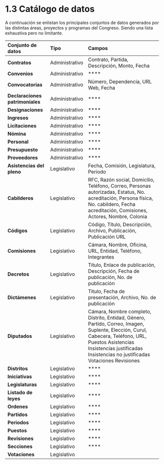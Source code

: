 # 1.3 Catálogo de datos

A continuación se enlistan los principales conjuntos de datos generados por las distintas áreas, proyectos y programas del Congreso. Siendo una lista exhaustiva pero no limitante.



| Conjunto de datos | Tipo | Campos |
| :--- | :--- | :--- |
| **Contratos** | Administrativo | Contrato, Partida, Descripción, Monto, Fecha |
| **Convenios** | Administrativo | \*\*\*\* |
| **Convocatorias** | Administrativo | Número, Dependencia, URL Web, Fecha |
| **Declaraciones patrimoniales** | Administrativo | \*\*\*\* |
| **Designaciones** | Administrativo | \*\*\*\* |
| **Ingresos** | Administrativo | \*\*\*\* |
| **Licitaciones** | Administrativo | \*\*\*\* |
| **Nómina** | Administrativo | \*\*\*\* |
| **Personal** | Administrativo | \*\*\*\* |
| **Presupuesto** | Administrativo | \*\*\*\* |
| **Proveedores** | Administrativo | \*\*\*\* |
| **Asistencias del pleno** | Legislativo | Fecha, Comisión, Legislatura, Periodo |
| **Cabilderos** | Legislativo | RFC, Razón social, Domicilio, Teléfono, Correo, Personas autorizadas, Estatus, No. acreditación, Persona física, No. cabildero, Fecha acreditación, Comisiones, Actores, Nombre, Colonia |
| **Códigos** | Legislativo | Código, Título, Descripción, Archivo, Publicación, Publicación URL |
| **Comisiones** | Legislativo | Cámara, Nombre, Oficina, URL, Entidad, Teléfono, Integrantes |
| **Decretos** | Legislativo | Título, Enlace de publicación, Descripción, Fecha de publicación, No. de publicación |
| **Dictámenes** | Legislativo | Titulo, Fecha de presentación, Archivo, No. de publicación |
| **Diputados** | Legislativo | Cámara, Nombre completo, Distrito, Entidad, Género, Partido, Correo, Imagen, Suplente, Elección, Curul, Cabecera, Teléfono, URL, Puestos Asistencias Insistencias justificadas Insistencias no justificadas Votaciones Revisiones |
| **Distritos** | Legislativo | \*\*\*\* |
| **Iniciativas** | Legislativo | \*\*\*\* |
| **Legislaturas** | Legislativo | \*\*\*\* |
| **Listado de leyes** | Legislativo | \*\*\*\* |
| **Ordenes** | Legislativo | \*\*\*\* |
| **Partidos** | Legislativo | \*\*\*\* |
| **Periodos** | Legislativo | \*\*\*\* |
| **Puestos** | Legislativo | \*\*\*\* |
| **Revisiones** | Legislativo | \*\*\*\* |
| **Secciones** | Legislativo | \*\*\*\* |
| **Votaciones** | Legislativo |  |



